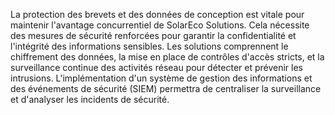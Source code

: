 La protection des brevets et des données de conception est vitale pour maintenir l'avantage concurrentiel de SolarEco Solutions. Cela nécessite des mesures de sécurité renforcées pour garantir la confidentialité et l'intégrité des informations sensibles. Les solutions comprennent le chiffrement des données, la mise en place de contrôles d'accès stricts, et la surveillance continue des activités réseau pour détecter et prévenir les intrusions. L'implémentation d'un système de gestion des informations et des événements de sécurité (SIEM) permettra de centraliser la surveillance et d'analyser les incidents de sécurité.